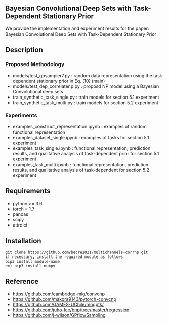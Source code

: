<!-- ![Demonstration of a ConvCNP](https://github.com/cambridge-mlg/convcnp/blob/master/demo_images/convcnp.gif) -->



##  Bayesian Convolutional Deep Sets with Task-Dependent Stationary Prior

We provide the implementation and experiment results for the paper: Bayesian Convolutional Deep Sets with Task-Dependent Stationary Prior


 
## Description

### Proposed Methodology

* models/test_gpsampler7.py : random data representation using the task-dependent stationary prior  in Eq. (10) (main)
* models/test_dep_correlatenp.py : proposd NP model using a Bayesian Convolutional deep sets 
* train_synthetic_task_single.py : train models for section 5.1 experiment
* train_synthetic_task_multi.py : train models for section 5.2 experiment


### Experiments
* examples_construct_representation.ipynb : examples of random functional representation
* examples_dataset_single.ipynb : examples of tasks for section 5.1 experiment
* examples_task_single.ipynb : functional representation, prediction results, and qualitative analysis of task-dependent prior for section 5.1 experiment
* examples_task_multi.ipynb : functional representation, prediction results, and qualitative analysis of task-dependent for section 5.2 experiment


## Requirements

* python >= 3.6
* torch = 1.7
* pandas
* scipy
* attrdict


## Installation

    git clone https://github.com/becre2021/multichannels-corrnp.git
    if necessary, install the required module as follows
    pip3 install module-name
    ex) pip3 install numpy 


## Reference 

* https://github.com/cambridge-mlg/convcnp
* https://github.com/makora9143/pytorch-convcnp 
* https://github.com/GAMES-UChile/mogptk/
* https://github.com/juho-lee/bnp/tree/master/regression
* https://github.com/j-wilson/GPflowSampling



